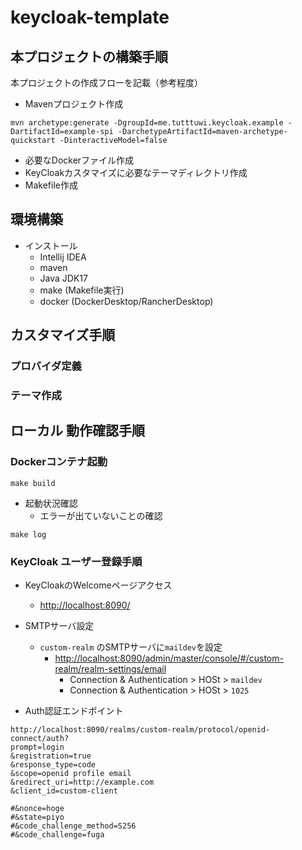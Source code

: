 # keycloak-template

## 本プロジェクトの構築手順

本プロジェクトの作成フローを記載（参考程度）

- Mavenプロジェクト作成
```
mvn archetype:generate -DgroupId=me.tutttuwi.keycloak.example -DartifactId=example-spi -DarchetypeArtifactId=maven-archetype-quickstart -DinteractiveModel=false

```

- 必要なDockerファイル作成
- KeyCloakカスタマイズに必要なテーマディレクトリ作成
- Makefile作成

## 環境構築

- インストール
  - Intellij IDEA
  - maven
  - Java JDK17
  - make (Makefile実行)
  - docker (DockerDesktop/RancherDesktop)

## カスタマイズ手順

### プロバイダ定義

### テーマ作成

## ローカル 動作確認手順

### Dockerコンテナ起動

```shell
make build
```

- 起動状況確認
  - エラーが出ていないことの確認
```shell
make log
```

### KeyCloak ユーザー登録手順

- KeyCloakのWelcomeページアクセス
  - <http://localhost:8090/>
- SMTPサーバ設定
  - `custom-realm` のSMTPサーバに`maildev`を設定
    - <http://localhost:8090/admin/master/console/#/custom-realm/realm-settings/email>
      - Connection & Authentication > HOSt > `maildev`
      - Connection & Authentication > HOSt > `1025`

- Auth認証エンドポイント

```shell
http://localhost:8090/realms/custom-realm/protocol/openid-connect/auth?
prompt=login
&registration=true
&response_type=code
&scope=openid profile email
&redirect_uri=http://example.com
&client_id=custom-client

#&nonce=hoge
#&state=piyo
#&code_challenge_method=S256
#&code_challenge=fuga

```

